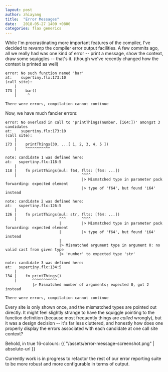 ```yaml
---
layout: post
author: zhiayang
title:  "Error Messages"
date:   2018-05-27 1400 +0800
categories: flax generics
---
```


While I'm procrastinating more important features of the compiler, I've decided to revamp the compiler error output facilities. A few commits ago, all
we really had was one kind of error -- print a message, show the context, draw some squiggles -- that's it. (though we've recently changed how the
context is printed as well)

```
error: No such function named 'bar'
at:    supertiny.flx:173:10
(call site):
    |
173 |    bar()
    |     ^

There were errors, compilation cannot continue
```

Now, we have much fancier errors:

```
error: No overload in call to 'printThings(number, [i64:])' amongst 3 candidates
at:    supertiny.flx:173:10
(call site):
    |
173 |    printThings(30, ...[ 1, 2, 3, 4, 5 ])
    |    ^^^^^^^^^^^

note: candidate 1 was defined here:
at:   supertiny.flx:118:5
    |
118 |    fn printThings(mul: f64, flts: [f64: ...])
    |                             ^^^^
                                  |> Mismatched type in parameter pack forwarding: expected element
                                  |> type of 'f64', but found 'i64' instead

note: candidate 2 was defined here:
at:   supertiny.flx:126:5
    |
126 |    fn printThings(mul: str, flts: [f64: ...])
    |                   ^^^       ^^^^
                        |         |> Mismatched type in parameter pack forwarding: expected element
                        |         |> type of 'f64', but found 'i64' instead
                        |
                        |> Mismatched argument type in argument 0: no valid cast from given type
                        |> 'number' to expected type 'str'

note: candidate 3 was defined here:
at:   supertiny.flx:134:5
    |
134 |    fn printThings()
    |       ^^^^^^^^^^^
            |> Mismatched number of arguments; expected 0, got 2 instead

There were errors, compilation cannot continue
```

Every site is only shown once, and the mismatched types are pointed out directly. It might feel slightly strange to have the squiggle pointing to the function
definition (because most frequently things are *called* wrongly), but it was a design decision -- it's far less cluttered, and honestly how does one properly
display the errors associated with each candidate at one call site context?

Behold, in true 16-colours:
{{ "/assets/error-message-screenshot.png" | absolute-url }}

Currently work is in progress to refactor the rest of our error reporting suite to be more robust and more configurable in terms of output.

